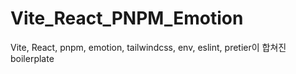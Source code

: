 # Vite_React_PNPM_Emotion
Vite, React, pnpm, emotion, tailwindcss, env, eslint, pretier이 합쳐진 boilerplate
